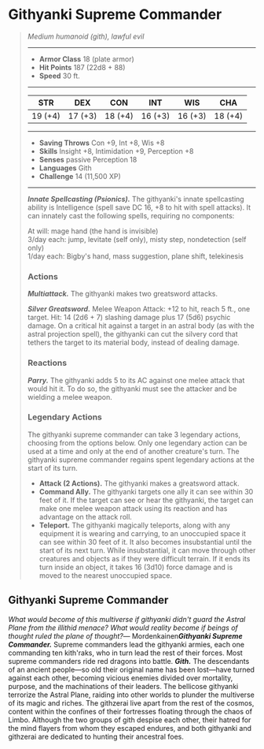 # Githyanki Supreme Commander
>*Medium humanoid (gith), lawful evil*
>___
>- **Armor Class** 18 (plate armor)
>- **Hit Points** 187 (22d8 + 88)
>- **Speed** 30 ft.
>___
>|STR|DEX|CON|INT|WIS|CHA|
>|:---:|:---:|:---:|:---:|:---:|:---:|
>|19 (+4)|17 (+3)|18 (+4)|16 (+3)|16 (+3)|18 (+4)|
>___
>- **Saving Throws** Con +9, Int +8, Wis +8
>- **Skills** Insight +8, Intimidation +9, Perception +8
>- **Senses** passive Perception 18
>- **Languages** Gith
>- **Challenge** 14 (11,500 XP)
>___
>***Innate Spellcasting (Psionics).*** The githyanki's innate spellcasting ability is Intelligence (spell save DC 16, +8 to hit with spell attacks). It can innately cast the following spells, requiring no components:  
>
>At will: mage hand (the hand is invisible)  
>3/day each: jump, levitate (self only), misty step, nondetection (self only)  
>1/day each: Bigby's hand, mass suggestion, plane shift, telekinesis  
>
>### Actions
>***Multiattack.*** The githyanki makes two greatsword attacks.  
>
>***Silver Greatsword.*** Melee Weapon Attack: +12 to hit, reach 5 ft., one target. Hit: 14 (2d6 + 7) slashing damage plus 17 (5d6) psychic damage. On a critical hit against a target in an astral body (as with the astral projection spell), the githyanki can cut the silvery cord that tethers the target to its material body, instead of dealing damage.  
>
>### Reactions
>***Parry.*** The githyanki adds 5 to its AC against one melee attack that would hit it. To do so, the githyanki must see the attacker and be wielding a melee weapon.  
>
>### Legendary Actions
>The githyanki supreme commander can take 3 legendary actions, choosing from the options below. Only one legendary action can be used at a time and only at the end of another creature's turn. The githyanki supreme commander regains spent legendary actions at the start of its turn.
>
>- **Attack (2 Actions).** The githyanki makes a greatsword attack.
>- **Command Ally.** The githyanki targets one ally it can see within 30 feet of it. If the target can see or hear the githyanki, the target can make one melee weapon attack using its reaction and has advantage on the attack roll.
>- **Teleport.** The githyanki magically teleports, along with any equipment it is wearing and carrying, to an unoccupied space it can see within 30 feet of it. It also becomes insubstantial until the start of its next turn. While insubstantial, it can move through other creatures and objects as if they were difficult terrain. If it ends its turn inside an object, it takes 16 (3d10) force damage and is moved to the nearest unoccupied space.
## Githyanki Supreme Commander
*What would become of this multiverse if githyanki didn't guard the Astral Plane from the illithid menace? What would reality become if beings of thought ruled the plane of thought?*— Mordenkainen***Githyanki Supreme Commander.*** Supreme commanders lead the githyanki armies, each one commanding ten kith'raks, who in turn lead the rest of their forces. Most supreme commanders ride red dragons into battle.
***Gith.*** The descendants of an ancient people—so old their original name has been lost—have turned against each other, becoming vicious enemies divided over mortality, purpose, and the machinations of their leaders. The bellicose githyanki terrorize the Astral Plane, raiding into other worlds to plunder the multiverse of its magic and riches. The githzerai live apart from the rest of the cosmos, content within the confines of their fortresses floating through the chaos of Limbo. Although the two groups of gith despise each other, their hatred for the mind flayers from whom they escaped endures, and both githyanki and githzerai are dedicated to hunting their ancestral foes.